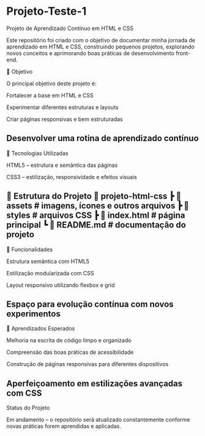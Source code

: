 # Projeto-Teste-1

Projeto de Aprendizado Contínuo em HTML e CSS

Este repositório foi criado com o objetivo de documentar minha jornada de aprendizado em HTML e CSS, construindo pequenos projetos, explorando novos conceitos e aprimorando boas práticas de desenvolvimento front-end.

🎯 Objetivo

O principal objetivo deste projeto é:

Fortalecer a base em HTML e CSS

Experimentar diferentes estruturas e layouts

Criar páginas responsivas e bem estruturadas

Desenvolver uma rotina de aprendizado contínuo
---
🚀 Tecnologias Utilizadas

HTML5 – estrutura e semântica das páginas

CSS3 – estilização, responsividade e efeitos visuais

📂 Estrutura do Projeto
📁 projeto-html-css
 ┣ 📂 assets       # imagens, ícones e outros arquivos
 ┣ 📂 styles       # arquivos CSS
 ┣ 📄 index.html   # página principal
 ┗ 📄 README.md    # documentação do projeto
---
📌 Funcionalidades

Estrutura semântica com HTML5

Estilização modularizada com CSS

Layout responsivo utilizando flexbox e grid

Espaço para evolução contínua com novos experimentos
---
📖 Aprendizados Esperados

Melhoria na escrita de código limpo e organizado

Compreensão das boas práticas de acessibilidade

Construção de páginas responsivas para diferentes dispositivos

Aperfeiçoamento em estilizações avançadas com CSS
---
Status do Projeto

Em andamento – o repositório será atualizado constantemente conforme novas práticas forem aprendidas e aplicadas.

